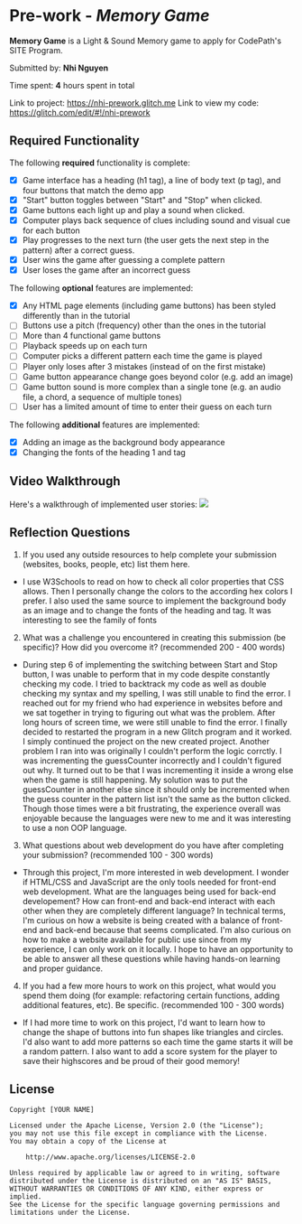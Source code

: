 # Pre-work - *Memory Game*

**Memory Game** is a Light & Sound Memory game to apply for CodePath's SITE Program. 

Submitted by: **Nhi Nguyen**

Time spent: **4** hours spent in total

Link to project: https://nhi-prework.glitch.me
Link to view my code: https://glitch.com/edit/#!/nhi-prework

## Required Functionality

The following **required** functionality is complete:

* [x] Game interface has a heading (h1 tag), a line of body text (p tag), and four buttons that match the demo app
* [x] "Start" button toggles between "Start" and "Stop" when clicked. 
* [x] Game buttons each light up and play a sound when clicked. 
* [x] Computer plays back sequence of clues including sound and visual cue for each button
* [x] Play progresses to the next turn (the user gets the next step in the pattern) after a correct guess. 
* [x] User wins the game after guessing a complete pattern
* [x] User loses the game after an incorrect guess

The following **optional** features are implemented:

* [x] Any HTML page elements (including game buttons) has been styled differently than in the tutorial
* [ ] Buttons use a pitch (frequency) other than the ones in the tutorial
* [ ] More than 4 functional game buttons
* [ ] Playback speeds up on each turn
* [ ] Computer picks a different pattern each time the game is played
* [ ] Player only loses after 3 mistakes (instead of on the first mistake)
* [ ] Game button appearance change goes beyond color (e.g. add an image)
* [ ] Game button sound is more complex than a single tone (e.g. an audio file, a chord, a sequence of multiple tones)
* [ ] User has a limited amount of time to enter their guess on each turn

The following **additional** features are implemented:

- [x] Adding an image as the background body appearance
- [x] Changing the fonts of the heading 1 and tag

## Video Walkthrough

Here's a walkthrough of implemented user stories:
<img src="demo.gif" />


## Reflection Questions
1. If you used any outside resources to help complete your submission (websites, books, people, etc) list them here. 
- I use W3Schools to read on how to check all color properties that CSS allows. Then I personally change the colors to the according hex colors I prefer. 
I also used the same source to implement the background body as an image and to change the fonts of the heading and tag. It was interesting to see the family of fonts

2. What was a challenge you encountered in creating this submission (be specific)? How did you overcome it? (recommended 200 - 400 words) 
- During step 6 of implementing the switching between Start and Stop button, I was unable to perform that in my code despite constantly checking my code. I tried to backtrack
my code as well as double checking my syntax and my spelling, I was still unable to find the error. I reached out for my friend who had experience in websites before and we 
sat together in trying to figuring out what was the problem. After long hours of screen time, we were still unable to find the error. I finally decided to restarted the program
in a new Glitch program and it worked. I simply continued the project on the new created project. Another problem I ran into was originally I couldn't perform the logic corrctly.
I was incrementing the guessCounter incorrectly and I couldn't figured out why. It turned out to be that I was incrementing it inside a wrong else when the game is still happening.
My solution was to put the guessCounter in another else since it should only be incremented when the guess counter in the pattern list isn't the same as the button clicked. Though 
those times were a bit frustrating, the experience overall was enjoyable because the languages were new to me and it was interesting to use a non OOP language.

3. What questions about web development do you have after completing your submission? (recommended 100 - 300 words) 
- Through this project, I'm more interested in web development. I wonder if HTML/CSS and JavaScript are the only tools needed for front-end web development. What are the languages
being used for back-end developement? How can front-end and back-end interact with each other when they are completely different language? In technical terms, I'm curious on how 
a website is being created with a balance of front-end and back-end because that seems complicated. I'm also curious on how to make a website available for public use since from 
my experience, I can only work on it locally. I hope to have an opportunity to be able to answer all these questions while having hands-on learning and proper guidance.

4. If you had a few more hours to work on this project, what would you spend them doing (for example: refactoring certain functions, adding additional features, etc). Be specific. (recommended 100 - 300 words) 
- If I had more time to work on this project, I'd want to learn how to change the shape of buttons into fun shapes like triangles and circles. I'd also want to add more patterns 
so each time the game starts it will be a random pattern. I also want to add a score system for the player to save their highscores and be proud of their good memory!

## License

    Copyright [YOUR NAME]

    Licensed under the Apache License, Version 2.0 (the "License");
    you may not use this file except in compliance with the License.
    You may obtain a copy of the License at

        http://www.apache.org/licenses/LICENSE-2.0

    Unless required by applicable law or agreed to in writing, software
    distributed under the License is distributed on an "AS IS" BASIS,
    WITHOUT WARRANTIES OR CONDITIONS OF ANY KIND, either express or implied.
    See the License for the specific language governing permissions and
    limitations under the License.
